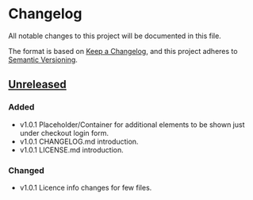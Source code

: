 # Changelog

All notable changes to this project will be documented in this file.

The format is based on [Keep a Changelog](https://keepachangelog.com/en/1.1.0/),
and this project adheres to [Semantic Versioning](https://semver.org/spec/v2.0.0.html).

## [Unreleased]

### Added

- v1.0.1 Placeholder/Container for additional elements to be shown just under checkout login form.
- v1.0.1 CHANGELOG.md introduction.
- v1.0.1 LICENSE.md introduction.

### Changed

- v1.0.1 Licence info changes for few files.

[unreleased]: https://github.com/olivierlacan/keep-a-changelog/compare/v1.1.1...HEAD
[1.0.0]: https://github.com/olivierlacan/keep-a-changelog/releases/tag/1.0.0

